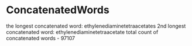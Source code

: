 # ConcatenatedWords
the longest concatenated word: ethylenediaminetetraacetates
2nd longest concatenated word: ethylenediaminetetraacetate
total count of concatenated words - 97107
